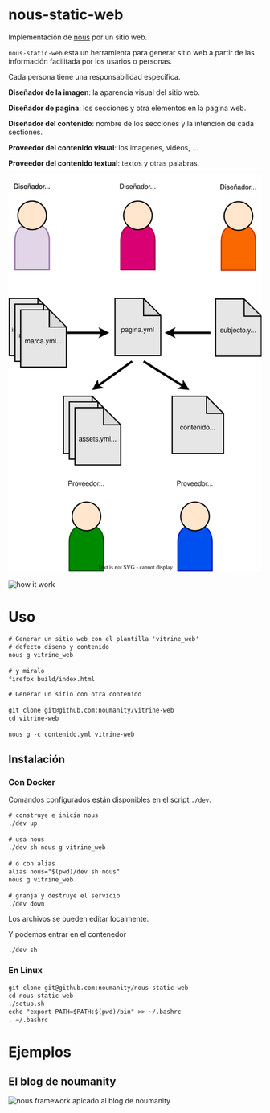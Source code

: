 # nous-static-web


Implementación de [nous](https://github.com/noumanity/nous) por un sitio web.


`nous-static-web` esta un herramienta para generar sitio web a partir de las información facilitada por los usarios o personas.

Cada persona tiene una responsabilidad especifica. 

**Diseñador de la imagen**: la aparencia visual del sitio web.

**Diseñador de pagina**: los secciones y otra elementos en la pagina web.

**Diseñador del contenido**: nombre de los secciones y la intencion de cada sectiones.

**Proveedor del contenido visual**: los imagenes, videos, ...

**Proveedor del contenido textual**: textos y otras palabras.


![Personas y responsabilitad](./doc/assets/personas.svg)








![how it work](https://docs.google.com/drawings/d/e/2PACX-1vRc84d-4sMrHAsqcDveEi5NEfdTqYe3cPM3zjkyHIktrrm2Wxv5_vm_cUBnqGU-QQZdtyHwKQVB4qjy/pub?w=1006&h=854)



# Uso

```
# Generar un sitio web con el plantilla 'vitrine_web'
# defecto diseno y contenido 
nous g vitrine_web

# y miralo
firefox build/index.html
```


```
# Generar un sitio con otra contenido

git clone git@github.com:noumanity/vitrine-web
cd vitrine-web

nous g -c contenido.yml vitrine-web
```


## Instalación


### Con Docker

Comandos configurados están disponibles en el script `./dev`.
```
# construye e inicia nous
./dev up

# usa nous
./dev sh nous g vitrine_web 

# o con alias
alias nous="$(pwd)/dev sh nous"
nous g vitrine_web 

# granja y destruye el servicio
./dev down
```

Los archivos se pueden editar localmente.

Y podemos entrar en el contenedor

```
./dev sh
```

### En Linux

```
git clone git@github.com:noumanity/nous-static-web
cd nous-static-web
./setup.sh
echo "export PATH=$PATH:$(pwd)/bin" >> ~/.bashrc
. ~/.bashrc
````


# Ejemplos

## El blog de noumanity

![nous framework apicado al blog de noumanity](./doc/assets/tecnico_de_construccion.svg)
